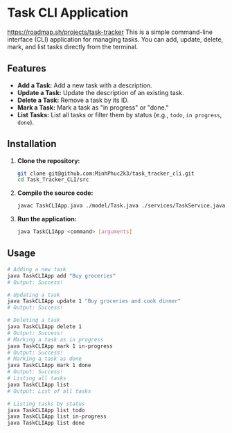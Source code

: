 # Task CLI Application
https://roadmap.sh/projects/task-tracker
This is a simple command-line interface (CLI) application for managing tasks. You can add, update, delete, mark, and list tasks directly from the terminal.

## Features

- **Add a Task:** Add a new task with a description.
- **Update a Task:** Update the description of an existing task.
- **Delete a Task:** Remove a task by its ID.
- **Mark a Task:** Mark a task as "in progress" or "done."
- **List Tasks:** List all tasks or filter them by status (e.g., `todo`, `in progress`, `done`).

## Installation

1. **Clone the repository:**

   ```bash
   git clone git@github.com:MinhPhuc2k3/task_tracker_cli.git
   cd Task_Tracker_CLI/src

2. **Compile the source code:**
    ```bash
   javac TaskCLIApp.java ./model/Task.java ./services/TaskService.java ./model/TaskStatus.java
3. **Run the application:**
    ```bash
   java TaskCLIApp <command> [arguments]
   ```
## Usage
```bash
# Adding a new task
java TaskCLIApp add "Buy groceries"
# Output: Success!

# Updating a task
java TaskCLIApp update 1 "Buy groceries and cook dinner"
# Output: Success!

# Deleting a task
java TaskCLIApp delete 1
# Output: Success!
# Marking a task as in progress
java TaskCLIApp mark 1 in-progress
# Output: Success!
# Marking a task as done
java TaskCLIApp mark 1 done
# Output: Success!
# Listing all tasks
java TaskCLIApp list
# Output: List of all tasks

# Listing tasks by status
java TaskCLIApp list todo
java TaskCLIApp list in-progress
java TaskCLIApp list done

```